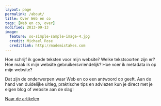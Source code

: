 ```yaml
---
layout: page
permalink: /about/
title: Over Web en co
tags: [Web en co, over]
modified: 2013-09-13
image:
  feature: so-simple-sample-image-4.jpg
  credit: Michael Rose
  creditlink: http://mademistakes.com
---
```


Hoe schrijf ik goede teksten voor mijn website? Welke tekstsoorten
zijn er? Hoe maak ik mijn website gebruikersvriendelijk? Hoe voer ik
metadata in op mijn website?

Dat zijn de onderwerpen waar Web en co een antwoord op geeft. Aan de
hand van duidelijke uitleg, praktische tips en adviezen kun je direct
met je eigen blog of website aan de slag!

<a markdown="0" href="{{ site.url }}/articles" class="btn">Naar
de artikelen</a>

